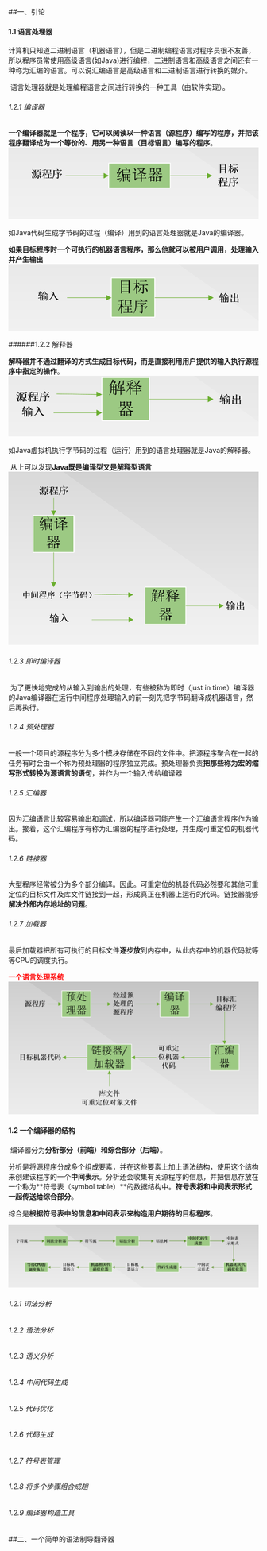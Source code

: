 ##一、引论

#### 1.1 语言处理器

​		计算机只知道二进制语言（机器语言），但是二进制编程语言对程序员很不友善，所以程序员常使用高级语言(如Java)进行编程，二进制语言和高级语言之间还有一种称为汇编的语言。可以说汇编语言是高级语言和二进制语言进行转换的媒介。

​		语言处理器就是处理编程语言之间进行转换的一种工具（由软件实现）。

###### 1.2.1 编译器

​		**一个编译器就是一个程序，它可以阅读以一种语言（源程序）编写的程序，并把该程序翻译成为一个等价的、用另一种语言（目标语言）编写的程序**。![1558704199398](assets/1558704199398.png)

​		如Java代码生成字节码的过程（编译）用到的语言处理器就是Java的编译器。

​		**如果目标程序时一个可执行的机器语言程序，那么他就可以被用户调用，处理输入并产生输出**![1558704294666](assets/1558704294666.png)

######1.2.2 解释器

​		**解释器并不通过翻译的方式生成目标代码，而是直接利用用户提供的输入执行源程序中指定的操作**。![1558704800346](assets/1558704800346.png)

​	如Java虚拟机执行字节码的过程（运行）用到的语言处理器就是Java的解释器。

​		从上可以发现**Java既是编译型又是解释型语言**![1558705811281](assets/1558705811281.png)

###### 1.2.3 即时编译器

​	为了更快地完成的从输入到输出的处理，有些被称为即时（just in time）编译器的Java编译器在运行中间程序处理输入的前一刻先把字节码翻译成机器语言，然后再执行。

###### 1.2.4 预处理器

​		一般一个项目的源程序分为多个模块存储在不同的文件中。把源程序聚合在一起的任务有时会由一个称为预处理器的程序独立完成。预处理器负责**把那些称为宏的缩写形式转换为源语言的语句**，并作为一个输入传给编译器

###### 1.2.5 汇编器

​		因为汇编语言比较容易输出和调试，所以编译器可能产生一个汇编语言程序作为输出。接着，这个汇编程序有称为汇编器的程序进行处理，并生成可重定位的机器代码。

###### 1.2.6 链接器

​		大型程序经常被分为多个部分编译。因此。可重定位的机器代码必然要和其他可重定位的目标文件及库文件链接到一起，形成真正在机器上运行的代码。链接器能够**解决外部内存地址的问题**。

###### 1.2.7 加载器

​		最后加载器把所有可执行的目标文件**逐步放**到内存中，从此内存中的机器代码就等等CPU的调度执行。



**<font color=red>一个语言处理系统</font>**![1558756734821](assets/1558756734821.png)

#### 1.2 一个编译器的结构

​		编译器分为**分析部分（前端）和综合部分（后端）**。

​		分析是将源程序分成多个组成要素，并在这些要素上加上语法结构，使用这个结构来创建该程序的一个**中间表示**。分析还会收集有关源程序的信息，并把信息存放在一个称为**符号表（symbol table）**的数据结构中。**符号表将和中间表示形式一起传送给综合部分**。

​		综合是**根据符号表中的信息和中间表示来构造用户期待的目标程序**。

![1558758420026](assets/1558758420026.png)

###### 1.2.1 词法分析

###### 1.2.2 语法分析

###### 1.2.3 语义分析

###### 1.2.4 中间代码生成

###### 1.2.5 代码优化

###### 1.2.6 代码生成

###### 1.2.7 符号表管理

###### 1.2.8 将多个步骤组合成趟

###### 1.2.9 编译器构造工具



##二、一个简单的语法制导翻译器